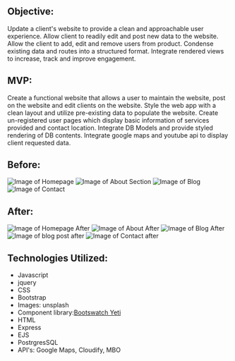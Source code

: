 ## Objective:
Update a client's website to provide a clean and approachable user experience. Allow client to readily edit and post new data to the website. Allow the client to add, edit and remove users from product. Condense existing data and routes into a structured format. Integrate rendered views to increase, track and improve engagement. 

## MVP:
Create a functional website that allows a user to maintain the website, post on the website and edit clients on the website. Style the web app with a clean layout and utilize pre-existing data to populate the website. Create un-registered user pages which display basic information of services provided and contact location. Integrate DB Models and provide styled rendering of DB contents. Integrate google maps and youtube api to display client requested data.

## Before:
![Image of Homepage](https://i.imgur.com/Z0HI4x1.png)
![Image of About Section](https://i.imgur.com/7V4sSag.png) 
![Image of Blog](https://i.imgur.com/vTfbLX1.png)
![Image of Contact](https://i.imgur.com/zd7Y5cD.png)
## After:
![Image of Homepage After](https://i.imgur.com/tCIRZ4S.png)
![Image of About After](https://i.imgur.com/zQQUGNB.png)
![Image of Blog After](https://i.imgur.com/UiZnMzl.png)
![Image of blog post after](https://i.imgur.com/il2FqrO.png)
![Image of Contact after](https://i.imgur.com/hrCsVdm.png)

## Technologies Utilized:
- Javascript
- jquery
- CSS
- Bootstrap
- Images: unsplash
- Component library:[Bootswatch Yeti](https://bootswatch.com/yeti/)
- HTML
- Express 
- EJS
- PostrgresSQL
- API's: Google Maps, Cloudify, MBO
